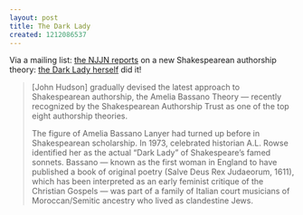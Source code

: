 ```yaml
---
layout: post
title: The Dark Lady
created: 1212086537
---
```

Via a mailing list:  [the NJJN reports](http://www.njjewishnews.com/njjn.com/022808/ltKosherBard.html) on a new Shakespearean authorship theory:  [the Dark Lady herself](http://www.darkladyplayers.com/) did it!

>[John Hudson] gradually devised the latest approach to Shakespearean authorship, the Amelia Bassano Theory — recently recognized by the Shakespearean Authorship Trust as one of the top eight authorship theories.<!--break-->
>
>The figure of Amelia Bassano Lanyer had turned up before in Shakespearean scholarship. In 1973, celebrated historian A.L. Rowse identified her as the actual “Dark Lady” of Shakespeare’s famed sonnets. Bassano — known as the first woman in England to have published a book of original poetry (Salve Deus Rex Judaeorum, 1611), which has been interpreted as an early feminist critique of the Christian Gospels — was part of a family of Italian court musicians of Moroccan/Semitic ancestry who lived as clandestine Jews.
